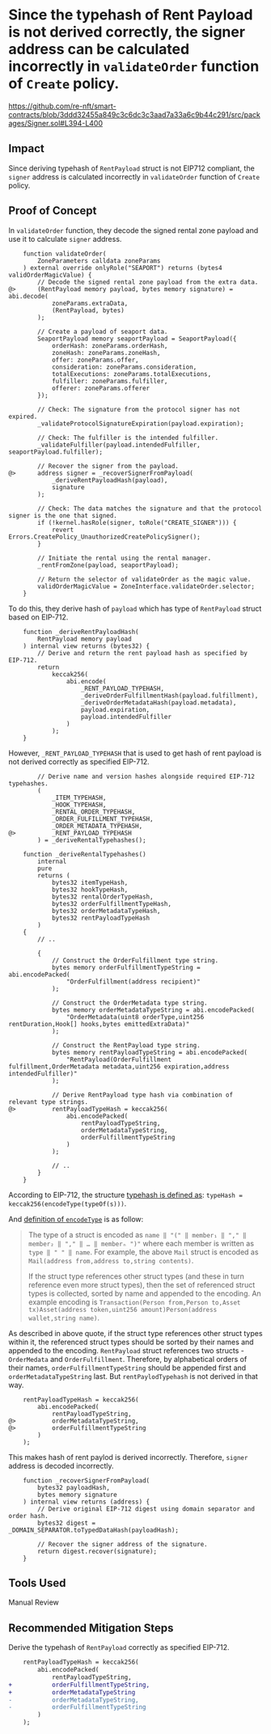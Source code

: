 # Since the typehash of Rent Payload is not derived correctly, the signer address can be calculated incorrectly in `validateOrder` function of `Create` policy.

https://github.com/re-nft/smart-contracts/blob/3ddd32455a849c3c6dc3c3aad7a33a6c9b44c291/src/packages/Signer.sol#L394-L400

## Impact
Since deriving typehash of `RentPayload` struct is not EIP712 compliant, the `signer` address is calculated incorrectly in `validateOrder` function of `Create` policy.

## Proof of Concept
In `validateOrder` function, they decode the signed rental zone payload and use it to calculate `signer` address.
```solidity
    function validateOrder(
        ZoneParameters calldata zoneParams
    ) external override onlyRole("SEAPORT") returns (bytes4 validOrderMagicValue) {
        // Decode the signed rental zone payload from the extra data.
@>      (RentPayload memory payload, bytes memory signature) = abi.decode(
            zoneParams.extraData,
            (RentPayload, bytes)
        );

        // Create a payload of seaport data.
        SeaportPayload memory seaportPayload = SeaportPayload({
            orderHash: zoneParams.orderHash,
            zoneHash: zoneParams.zoneHash,
            offer: zoneParams.offer,
            consideration: zoneParams.consideration,
            totalExecutions: zoneParams.totalExecutions,
            fulfiller: zoneParams.fulfiller,
            offerer: zoneParams.offerer
        });

        // Check: The signature from the protocol signer has not expired.
        _validateProtocolSignatureExpiration(payload.expiration);

        // Check: The fulfiller is the intended fulfiller.
        _validateFulfiller(payload.intendedFulfiller, seaportPayload.fulfiller);

        // Recover the signer from the payload.
@>      address signer = _recoverSignerFromPayload(
            _deriveRentPayloadHash(payload),
            signature
        );

        // Check: The data matches the signature and that the protocol signer is the one that signed.
        if (!kernel.hasRole(signer, toRole("CREATE_SIGNER"))) {
            revert Errors.CreatePolicy_UnauthorizedCreatePolicySigner();
        }

        // Initiate the rental using the rental manager.
        _rentFromZone(payload, seaportPayload);

        // Return the selector of validateOrder as the magic value.
        validOrderMagicValue = ZoneInterface.validateOrder.selector;
    }
```
To do this, they derive hash of `payload` which has type of `RentPayload` struct based on EIP-712.
```solidity
    function _deriveRentPayloadHash(
        RentPayload memory payload
    ) internal view returns (bytes32) {
        // Derive and return the rent payload hash as specified by EIP-712.
        return
            keccak256(
                abi.encode(
                    _RENT_PAYLOAD_TYPEHASH,
                    _deriveOrderFulfillmentHash(payload.fulfillment),
                    _deriveOrderMetadataHash(payload.metadata),
                    payload.expiration,
                    payload.intendedFulfiller
                )
            );
    }
```
However, `_RENT_PAYLOAD_TYPEHASH` that is used to get hash of rent payload is not derived correctly as specified EIP-712.
```solidity
        // Derive name and version hashes alongside required EIP-712 typehashes.
        (
            _ITEM_TYPEHASH,
            _HOOK_TYPEHASH,
            _RENTAL_ORDER_TYPEHASH,
            _ORDER_FULFILLMENT_TYPEHASH,
            _ORDER_METADATA_TYPEHASH,
@>          _RENT_PAYLOAD_TYPEHASH
        ) = _deriveRentalTypehashes();
```
```solidity
    function _deriveRentalTypehashes()
        internal
        pure
        returns (
            bytes32 itemTypeHash,
            bytes32 hookTypeHash,
            bytes32 rentalOrderTypeHash,
            bytes32 orderFulfillmentTypeHash,
            bytes32 orderMetadataTypeHash,
            bytes32 rentPayloadTypeHash
        )
    {
        // ..

        {
            // Construct the OrderFulfillment type string.
            bytes memory orderFulfillmentTypeString = abi.encodePacked(
                "OrderFulfillment(address recipient)"
            );

            // Construct the OrderMetadata type string.
            bytes memory orderMetadataTypeString = abi.encodePacked(
                "OrderMetadata(uint8 orderType,uint256 rentDuration,Hook[] hooks,bytes emittedExtraData)"
            );

            // Construct the RentPayload type string.
            bytes memory rentPayloadTypeString = abi.encodePacked(
                "RentPayload(OrderFulfillment fulfillment,OrderMetadata metadata,uint256 expiration,address intendedFulfiller)"
            );

            // Derive RentPayload type hash via combination of relevant type strings.
@>          rentPayloadTypeHash = keccak256(
                abi.encodePacked(
                    rentPayloadTypeString,
                    orderMetadataTypeString,
                    orderFulfillmentTypeString
                )
            );
            
            // ..
        }
    }
```
According to EIP-712, the structure [typehash is defined as](https://eips.ethereum.org/EIPS/eip-712#definition-of-hashstruct): `typeHash = keccak256(encodeType(typeOf(s)))`.

And [definition of `encodeType`](https://eips.ethereum.org/EIPS/eip-712#definition-of-encodetype) is as follow:

>The type of a struct is encoded as `name ‖ "(" ‖ member₁ ‖ "," ‖ member₂ ‖ "," ‖ … ‖ memberₙ ")"` where each member is written as `type ‖ " " ‖ name`. For example, the above `Mail` struct is encoded as `Mail(address from,address to,string contents)`.
>
>If the struct type references other struct types (and these in turn reference even more struct types), then the set of referenced struct types is collected, sorted by name and appended to the encoding. An example encoding is `Transaction(Person from,Person to,Asset tx)Asset(address token,uint256 amount)Person(address wallet,string name)`.

As described in above quote, if the struct type references other struct types within it, the referenced struct types should be sorted by their names and appended to the encoding.
`RentPayload` struct references two structs - `OrderMedata` and `OrderFulfillment`. Therefore, by alphabetical orders of their names, `orderFulfillmentTypeString` should be appended first and `orderMetadataTypeString` last. But `rentPaylodTypehash` is not derived in that way.
```solidity
    rentPayloadTypeHash = keccak256(
        abi.encodePacked(
            rentPayloadTypeString,
@>          orderMetadataTypeString,
@>          orderFulfillmentTypeString
        )
    );
```
This makes hash of rent paylod is derived incorrectly. Therefore, `signer` address is decoded incorrectly.
```solidity
    function _recoverSignerFromPayload(
        bytes32 payloadHash,
        bytes memory signature
    ) internal view returns (address) {
        // Derive original EIP-712 digest using domain separator and order hash.
        bytes32 digest = _DOMAIN_SEPARATOR.toTypedDataHash(payloadHash);

        // Recover the signer address of the signature.
        return digest.recover(signature);
    }
```

## Tools Used
Manual Review

## Recommended Mitigation Steps
Derive the typehash of `RentPayload` correctly as specified EIP-712.
```diff
    rentPayloadTypeHash = keccak256(
        abi.encodePacked(
            rentPayloadTypeString,
+           orderFulfillmentTypeString,
+           orderMetadataTypeString
-           orderMetadataTypeString,
-           orderFulfillmentTypeString
        )
    );
```
